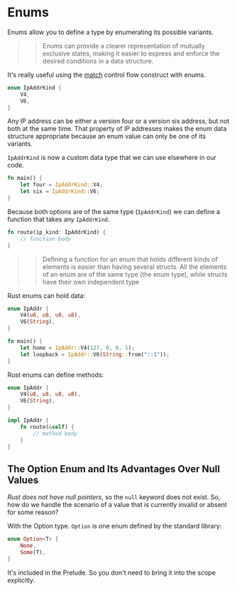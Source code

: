 # Enums

Enums allow you to define a type by enumerating its possible variants.

>> Enums can provide a clearer representation of mutually exclusive states, making it easier to express and enforce the desired
conditions in a data structure.

It's really useful using the [match](..%2Fflow_control%2Fmatch.md) control flow construct with enums.

```rust
enum IpAddrKind {
    V4,
    V6,
}
```

Any IP address can be either a version four or a version six address, but not both at the same time. 
That property of IP addresses makes the enum data structure appropriate because an enum value can only be one of its variants.

`IpAddrKind` is now a custom data type that we can use elsewhere in our code.

```rust
fn main() {
    let four = IpAddrKind::V4;
    let six = IpAddrKind::V6;
}
```

Because both options are of the same type (`IpAddrKind`) we can define a function that takes any `IpAddrKind`.

```rust
fn route(ip_kind: IpAddrKind) {
    // function body
}
```

>> Defining a function for an enum that holds different kinds of elements is easier than having several structs. 
All the elements of an enum are of the same type (the enum type), while structs have their own independent type

Rust enums can hold data:

```rust
enum IpAddr {
    V4(u8, u8, u8, u8),
    V6(String),
}

fn main() {
    let home = IpAddr::V4(127, 0, 0, 1);
    let loopback = IpAddr::V6(String::from("::1"));
}
```

Rust enums can define methods:

```rust
enum IpAddr {
    V4(u8, u8, u8, u8),
    V6(String),
}

impl IpAddr {
    fn route(&self) {
        // method body
    }
}
```

## The Option Enum and Its Advantages Over Null Values

*Rust does not have null pointers*, so the `null` keyword does not exist. So, how do we handle the scenario of a value that is currently invalid or absent for some reason? 

With the Option type. `Option` is one enum defined by the standard library:

```rust
enum Option<T> {
    None,
    Some(T),
}
```

It's included in the Prelude. So you don't need to bring it into the scope explicitly.


